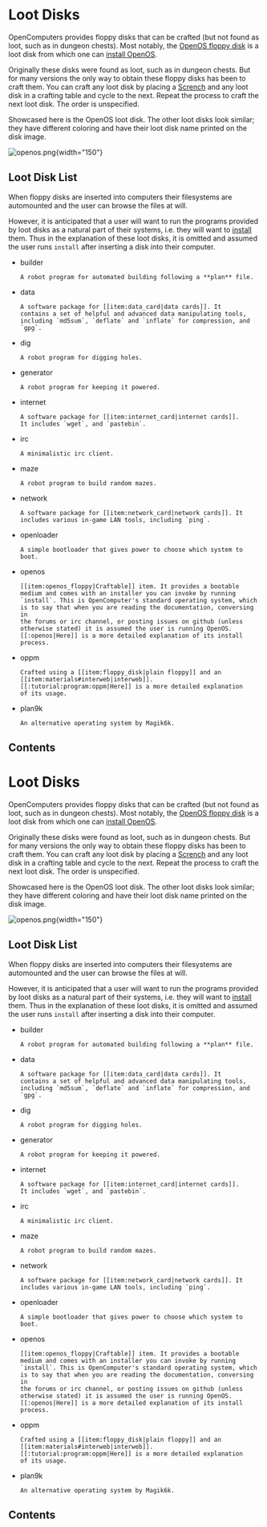 # Loot Disks

OpenComputers provides floppy disks that can be crafted (but not found
as loot, such as in dungeon chests). Most notably, the [OpenOS floppy
disk](/item/openos_floppy) is a loot disk from which one can [install
OpenOS](/openos).

Originally these disks were found as loot, such as in dungeon chests.
But for many versions the only way to obtain these floppy disks has been
to craft them. You can craft any loot disk by placing a
[Scrench](/item/scrench/Scrench) and any loot disk in a crafting table
and cycle to the next. Repeat the process to craft the next loot disk.
The order is unspecified.

Showcased here is the OpenOS loot disk. The other loot disks look
similar; they have different coloring and have their loot disk name
printed on the disk image.

![openos.png](/recipes/items/openos.png){width="150"}

## Loot Disk List

When floppy disks are inserted into computers their filesystems are
automounted and the user can browse the files at will.

However, it is anticipated that a user will want to run the programs
provided by loot disks as a natural part of their systems, i.e. they
will want to [install](/openos#install_tool) them. Thus in the
explanation of these loot disks, it is omitted and assumed the user runs
`install` after inserting a disk into their computer.

- builder

      A robot program for automated building following a **plan** file.

- data

      A software package for [[item:data_card|data cards]]. It
      contains a set of helpful and advanced data manipulating tools,
      including `md5sum`, `deflate` and `inflate` for compression, and
      `gpg`.

- dig

      A robot program for digging holes.

- generator

      A robot program for keeping it powered.

- internet

      A software package for [[item:internet_card|internet cards]].
      It includes `wget`, and `pastebin`.

- irc

      A minimalistic irc client.

- maze

      A robot program to build random mazes.

- network

      A software package for [[item:network_card|network cards]]. It
      includes various in-game LAN tools, including `ping`.

- openloader

      A simple bootloader that gives power to choose which system to boot.

- openos

      [[item:openos_floppy|Craftable]] item. It provides a bootable
      medium and comes with an installer you can invoke by running
      `install`. This is OpenComputer's standard operating system, which
      is to say that when you are reading the documentation, conversing in
      the forums or irc channel, or posting issues on github (unless
      otherwise stated) it is assumed the user is running OpenOS.
      [[:openos|Here]] is a more detailed explanation of its install
      process.

- oppm

      Crafted using a [[item:floppy_disk|plain floppy]] and an
      [[item:materials#interweb|interweb]].
      [[:tutorial:program:oppm|Here]] is a more detailed explanation
      of its usage.

- plan9k

      An alternative operating system by Magik6k.

## Contents

# Loot Disks

OpenComputers provides floppy disks that can be crafted (but not found
as loot, such as in dungeon chests). Most notably, the [OpenOS floppy
disk](/item/openos_floppy) is a loot disk from which one can [install
OpenOS](/openos).

Originally these disks were found as loot, such as in dungeon chests.
But for many versions the only way to obtain these floppy disks has been
to craft them. You can craft any loot disk by placing a
[Scrench](/item/scrench/Scrench) and any loot disk in a crafting table
and cycle to the next. Repeat the process to craft the next loot disk.
The order is unspecified.

Showcased here is the OpenOS loot disk. The other loot disks look
similar; they have different coloring and have their loot disk name
printed on the disk image.

![openos.png](/recipes/items/openos.png){width="150"}

## Loot Disk List

When floppy disks are inserted into computers their filesystems are
automounted and the user can browse the files at will.

However, it is anticipated that a user will want to run the programs
provided by loot disks as a natural part of their systems, i.e. they
will want to [install](/openos#install_tool) them. Thus in the
explanation of these loot disks, it is omitted and assumed the user runs
`install` after inserting a disk into their computer.

- builder

      A robot program for automated building following a **plan** file.

- data

      A software package for [[item:data_card|data cards]]. It
      contains a set of helpful and advanced data manipulating tools,
      including `md5sum`, `deflate` and `inflate` for compression, and
      `gpg`.

- dig

      A robot program for digging holes.

- generator

      A robot program for keeping it powered.

- internet

      A software package for [[item:internet_card|internet cards]].
      It includes `wget`, and `pastebin`.

- irc

      A minimalistic irc client.

- maze

      A robot program to build random mazes.

- network

      A software package for [[item:network_card|network cards]]. It
      includes various in-game LAN tools, including `ping`.

- openloader

      A simple bootloader that gives power to choose which system to boot.

- openos

      [[item:openos_floppy|Craftable]] item. It provides a bootable
      medium and comes with an installer you can invoke by running
      `install`. This is OpenComputer's standard operating system, which
      is to say that when you are reading the documentation, conversing in
      the forums or irc channel, or posting issues on github (unless
      otherwise stated) it is assumed the user is running OpenOS.
      [[:openos|Here]] is a more detailed explanation of its install
      process.

- oppm

      Crafted using a [[item:floppy_disk|plain floppy]] and an
      [[item:materials#interweb|interweb]].
      [[:tutorial:program:oppm|Here]] is a more detailed explanation
      of its usage.

- plan9k

      An alternative operating system by Magik6k.

## Contents
